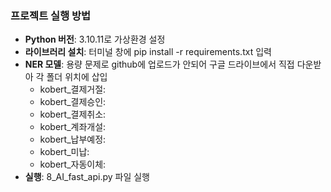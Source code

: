 ### 프로젝트 실행 방법
- **Python 버전**: 3.10.11로 가상환경 설정
- **라이브러리 설치**: 터미널 창에 pip install -r requirements.txt 입력
- **NER 모델**: 용량 문제로 github에 업로드가 안되어 구글 드라이브에서 직접 다운받아 각 폴더 위치에 삽입
  - kobert_결제거절:
  - kobert_결제승인:
  - kobert_결제취소:
  - kobert_계좌개설:
  - kobert_납부예정:
  - kobert_미납:
  - kobert_자동이체:
- **실행**: 8_AI_fast_api.py 파일 실행
